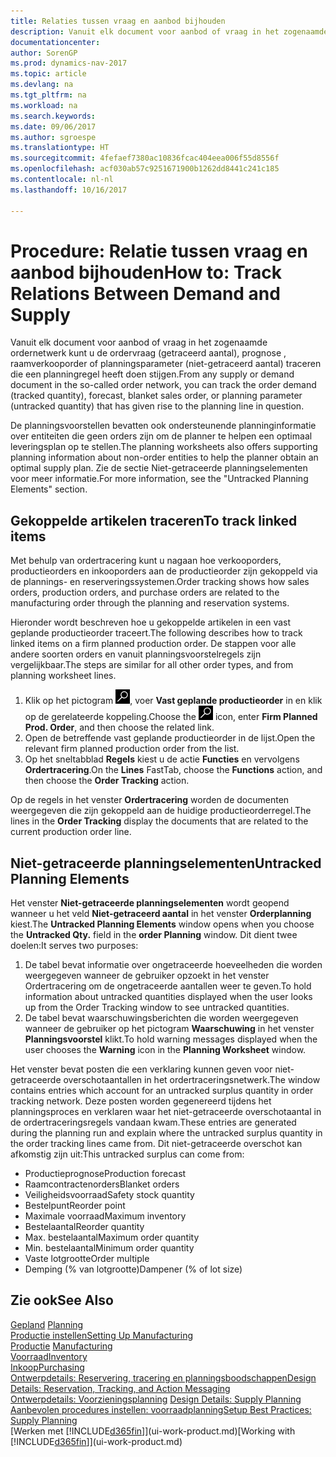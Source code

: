```yaml
---
title: Relaties tussen vraag en aanbod bijhouden
description: Vanuit elk document voor aanbod of vraag in het zogenaamde ordernetwerk kunt u de ordervraag (getraceerd aantal), prognose , raamverkooporder of planningsparameter (niet-getraceerd aantal) traceren die een planningregel heeft doen stijgen.
documentationcenter: 
author: SorenGP
ms.prod: dynamics-nav-2017
ms.topic: article
ms.devlang: na
ms.tgt_pltfrm: na
ms.workload: na
ms.search.keywords: 
ms.date: 09/06/2017
ms.author: sgroespe
ms.translationtype: HT
ms.sourcegitcommit: 4fefaef7380ac10836fcac404eea006f55d8556f
ms.openlocfilehash: acf030ab57c9251671900b1262dd8441c241c185
ms.contentlocale: nl-nl
ms.lasthandoff: 10/16/2017

---
```

# <a name="how-to-track-relations-between-demand-and-supply"></a><span data-ttu-id="21182-103">Procedure: Relatie tussen vraag en aanbod bijhouden</span><span class="sxs-lookup"><span data-stu-id="21182-103">How to: Track Relations Between Demand and Supply</span></span>
<span data-ttu-id="21182-104">Vanuit elk document voor aanbod of vraag in het zogenaamde ordernetwerk kunt u de ordervraag (getraceerd aantal), prognose , raamverkooporder of planningsparameter (niet-getraceerd aantal) traceren die een planningregel heeft doen stijgen.</span><span class="sxs-lookup"><span data-stu-id="21182-104">From any supply or demand document in the so-called order network, you can track the order demand (tracked quantity), forecast, blanket sales order, or planning parameter (untracked quantity) that has given rise to the planning line in question.</span></span>

<span data-ttu-id="21182-105">De planningsvoorstellen bevatten ook ondersteunende planninginformatie over entiteiten die geen orders zijn om de planner te helpen een optimaal leveringsplan op te stellen.</span><span class="sxs-lookup"><span data-stu-id="21182-105">The planning worksheets also offers supporting planning information about non-order entities to help the planner obtain an optimal supply plan.</span></span> <span data-ttu-id="21182-106">Zie de sectie Niet-getraceerde planningselementen voor meer informatie.</span><span class="sxs-lookup"><span data-stu-id="21182-106">For more information, see the "Untracked Planning Elements" section.</span></span>

## <a name="to-track-linked-items"></a><span data-ttu-id="21182-107">Gekoppelde artikelen traceren</span><span class="sxs-lookup"><span data-stu-id="21182-107">To track linked items</span></span>
<span data-ttu-id="21182-108">Met behulp van ordertracering kunt u nagaan hoe verkooporders, productieorders en inkooporders aan de productieorder zijn gekoppeld via de plannings- en reserveringssystemen.</span><span class="sxs-lookup"><span data-stu-id="21182-108">Order tracking shows how sales orders, production orders, and purchase orders are related to the manufacturing order through the planning and reservation systems.</span></span>

<span data-ttu-id="21182-109">Hieronder wordt beschreven hoe u gekoppelde artikelen in een vast geplande productieorder traceert.</span><span class="sxs-lookup"><span data-stu-id="21182-109">The following describes how to track linked items on a firm planned production order.</span></span> <span data-ttu-id="21182-110">De stappen voor alle andere soorten orders en vanuit planningsvoorstelregels zijn vergelijkbaar.</span><span class="sxs-lookup"><span data-stu-id="21182-110">The steps are similar for all other order types, and from planning worksheet lines.</span></span>

1. <span data-ttu-id="21182-111">Klik op het pictogram ![Zoeken naar pagina of rapport](media/ui-search/search_small.png "pictogram Zoeken naar pagina of rapport"), voer **Vast geplande productieorder** in en klik op de gerelateerde koppeling.</span><span class="sxs-lookup"><span data-stu-id="21182-111">Choose the ![Search for Page or Report](media/ui-search/search_small.png "Search for Page or Report icon") icon, enter **Firm Planned Prod. Order**, and then choose the related link.</span></span>
2. <span data-ttu-id="21182-112">Open de betreffende vast geplande productieorder in de lijst.</span><span class="sxs-lookup"><span data-stu-id="21182-112">Open the relevant firm planned production order from the list.</span></span>
3. <span data-ttu-id="21182-113">Op het sneltabblad **Regels** kiest u de actie **Functies** en vervolgens **Ordertracering**.</span><span class="sxs-lookup"><span data-stu-id="21182-113">On the **Lines** FastTab, choose the **Functions** action, and then choose the **Order Tracking** action.</span></span>

<span data-ttu-id="21182-114">Op de regels in het venster **Ordertracering** worden de documenten weergegeven die zijn gekoppeld aan de huidige productieorderregel.</span><span class="sxs-lookup"><span data-stu-id="21182-114">The lines in the **Order Tracking** display the documents that are related to the current production order line.</span></span>

## <a name="untracked-planning-elements"></a><span data-ttu-id="21182-115">Niet-getraceerde planningselementen</span><span class="sxs-lookup"><span data-stu-id="21182-115">Untracked Planning Elements</span></span>
<span data-ttu-id="21182-116">Het venster **Niet-getraceerde planningselementen** wordt geopend wanneer u het veld **Niet-getraceerd aantal** in het venster **Orderplanning** kiest.</span><span class="sxs-lookup"><span data-stu-id="21182-116">The **Untracked Planning Elements** window opens when you choose the **Untracked Qty.** field in the **order Planning** window.</span></span> <span data-ttu-id="21182-117">Dit dient twee doelen:</span><span class="sxs-lookup"><span data-stu-id="21182-117">It serves two purposes:</span></span>

1. <span data-ttu-id="21182-118">De tabel bevat informatie over ongetraceerde hoeveelheden die worden weergegeven wanneer de gebruiker opzoekt in het venster Ordertracering om de ongetraceerde aantallen weer te geven.</span><span class="sxs-lookup"><span data-stu-id="21182-118">To hold information about untracked quantities displayed when the user looks up from the Order Tracking window to see untracked quantities.</span></span>
2. <span data-ttu-id="21182-119">De tabel bevat waarschuwingsberichten die worden weergegeven wanneer de gebruiker op het pictogram **Waarschuwing** in het venster **Planningsvoorstel** klikt.</span><span class="sxs-lookup"><span data-stu-id="21182-119">To hold warning messages displayed when the user chooses the **Warning** icon in the **Planning Worksheet** window.</span></span>

<span data-ttu-id="21182-120">Het venster bevat posten die een verklaring kunnen geven voor niet-getraceerde overschotaantallen in het ordertraceringsnetwerk.</span><span class="sxs-lookup"><span data-stu-id="21182-120">The window contains entries which account for an untracked surplus quantity in order tracking network.</span></span> <span data-ttu-id="21182-121">Deze posten worden gegenereerd tijdens het planningsproces en verklaren waar het niet-getraceerde overschotaantal in de ordertraceringsregels vandaan kwam.</span><span class="sxs-lookup"><span data-stu-id="21182-121">These entries are generated during the planning run and explain where the untracked surplus quantity in the order tracking lines came from.</span></span> <span data-ttu-id="21182-122">Dit niet-getraceerde overschot kan afkomstig zijn uit:</span><span class="sxs-lookup"><span data-stu-id="21182-122">This untracked surplus can come from:</span></span>

- <span data-ttu-id="21182-123">Productieprognose</span><span class="sxs-lookup"><span data-stu-id="21182-123">Production forecast</span></span>
- <span data-ttu-id="21182-124">Raamcontractenorders</span><span class="sxs-lookup"><span data-stu-id="21182-124">Blanket orders</span></span>
- <span data-ttu-id="21182-125">Veiligheidsvoorraad</span><span class="sxs-lookup"><span data-stu-id="21182-125">Safety stock quantity</span></span>
- <span data-ttu-id="21182-126">Bestelpunt</span><span class="sxs-lookup"><span data-stu-id="21182-126">Reorder point</span></span>
- <span data-ttu-id="21182-127">Maximale voorraad</span><span class="sxs-lookup"><span data-stu-id="21182-127">Maximum inventory</span></span>
- <span data-ttu-id="21182-128">Bestelaantal</span><span class="sxs-lookup"><span data-stu-id="21182-128">Reorder quantity</span></span>
- <span data-ttu-id="21182-129">Max. bestelaantal</span><span class="sxs-lookup"><span data-stu-id="21182-129">Maximum order quantity</span></span>
- <span data-ttu-id="21182-130">Min. bestelaantal</span><span class="sxs-lookup"><span data-stu-id="21182-130">Minimum order quantity</span></span>
- <span data-ttu-id="21182-131">Vaste lotgrootte</span><span class="sxs-lookup"><span data-stu-id="21182-131">Order multiple</span></span>
- <span data-ttu-id="21182-132">Demping (% van lotgrootte)</span><span class="sxs-lookup"><span data-stu-id="21182-132">Dampener (% of lot size)</span></span>

## <a name="see-also"></a><span data-ttu-id="21182-133">Zie ook</span><span class="sxs-lookup"><span data-stu-id="21182-133">See Also</span></span>  
<span data-ttu-id="21182-134">[Gepland](production-planning.md) </span><span class="sxs-lookup"><span data-stu-id="21182-134">[Planning](production-planning.md) </span></span>  
[<span data-ttu-id="21182-135">Productie instellen</span><span class="sxs-lookup"><span data-stu-id="21182-135">Setting Up Manufacturing</span></span>](production-configure-production-processes.md)  
<span data-ttu-id="21182-136">[Productie](production-manage-manufacturing.md)  </span><span class="sxs-lookup"><span data-stu-id="21182-136">[Manufacturing](production-manage-manufacturing.md)  </span></span>  
[<span data-ttu-id="21182-137">Voorraad</span><span class="sxs-lookup"><span data-stu-id="21182-137">Inventory</span></span>](inventory-manage-inventory.md)  
[<span data-ttu-id="21182-138">Inkoop</span><span class="sxs-lookup"><span data-stu-id="21182-138">Purchasing</span></span>](purchasing-manage-purchasing.md)  
[<span data-ttu-id="21182-139">Ontwerpdetails: Reservering, tracering en planningsboodschappen</span><span class="sxs-lookup"><span data-stu-id="21182-139">Design Details: Reservation, Tracking, and Action Messaging</span></span>](design-details-reservation-order-tracking-and-action-messaging.md)  
<span data-ttu-id="21182-140">[Ontwerpdetails: Voorzieningsplanning](design-details-supply-planning.md) </span><span class="sxs-lookup"><span data-stu-id="21182-140">[Design Details: Supply Planning](design-details-supply-planning.md) </span></span>  
[<span data-ttu-id="21182-141">Aanbevolen procedures instellen: voorraadplanning</span><span class="sxs-lookup"><span data-stu-id="21182-141">Setup Best Practices: Supply Planning</span></span>](setup-best-practices-supply-planning.md)  
<span data-ttu-id="21182-142">[Werken met [!INCLUDE[d365fin](includes/d365fin_md.md)]](ui-work-product.md)</span><span class="sxs-lookup"><span data-stu-id="21182-142">[Working with [!INCLUDE[d365fin](includes/d365fin_md.md)]](ui-work-product.md)</span></span>


